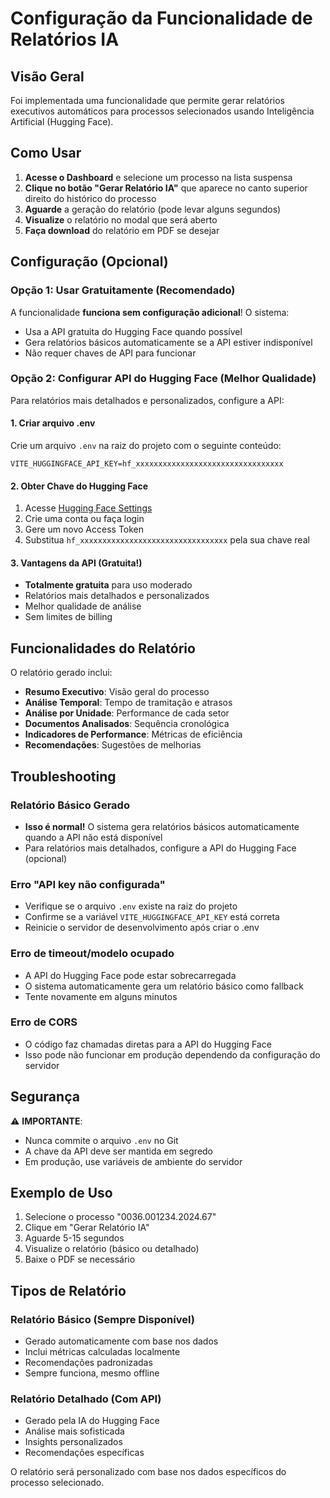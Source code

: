 # Configuração da Funcionalidade de Relatórios IA

## Visão Geral
Foi implementada uma funcionalidade que permite gerar relatórios executivos automáticos para processos selecionados usando Inteligência Artificial (Hugging Face).

## Como Usar

1. **Acesse o Dashboard** e selecione um processo na lista suspensa
2. **Clique no botão "Gerar Relatório IA"** que aparece no canto superior direito do histórico do processo
3. **Aguarde** a geração do relatório (pode levar alguns segundos)
4. **Visualize** o relatório no modal que será aberto
5. **Faça download** do relatório em PDF se desejar

## Configuração (Opcional)

### Opção 1: Usar Gratuitamente (Recomendado)
A funcionalidade **funciona sem configuração adicional**! O sistema:
- Usa a API gratuita do Hugging Face quando possível
- Gera relatórios básicos automaticamente se a API estiver indisponível
- Não requer chaves de API para funcionar

### Opção 2: Configurar API do Hugging Face (Melhor Qualidade)
Para relatórios mais detalhados e personalizados, configure a API:

#### 1. Criar arquivo .env
Crie um arquivo `.env` na raiz do projeto com o seguinte conteúdo:

```env
VITE_HUGGINGFACE_API_KEY=hf_xxxxxxxxxxxxxxxxxxxxxxxxxxxxxxxxx
```

#### 2. Obter Chave do Hugging Face
1. Acesse [Hugging Face Settings](https://huggingface.co/settings/tokens)
2. Crie uma conta ou faça login
3. Gere um novo Access Token
4. Substitua `hf_xxxxxxxxxxxxxxxxxxxxxxxxxxxxxxxxx` pela sua chave real

#### 3. Vantagens da API (Gratuita!)
- **Totalmente gratuita** para uso moderado
- Relatórios mais detalhados e personalizados
- Melhor qualidade de análise
- Sem limites de billing

## Funcionalidades do Relatório

O relatório gerado inclui:

- **Resumo Executivo**: Visão geral do processo
- **Análise Temporal**: Tempo de tramitação e atrasos
- **Análise por Unidade**: Performance de cada setor
- **Documentos Analisados**: Sequência cronológica
- **Indicadores de Performance**: Métricas de eficiência
- **Recomendações**: Sugestões de melhorias

## Troubleshooting

### Relatório Básico Gerado
- **Isso é normal!** O sistema gera relatórios básicos automaticamente quando a API não está disponível
- Para relatórios mais detalhados, configure a API do Hugging Face (opcional)

### Erro "API key não configurada"
- Verifique se o arquivo `.env` existe na raiz do projeto
- Confirme se a variável `VITE_HUGGINGFACE_API_KEY` está correta
- Reinicie o servidor de desenvolvimento após criar o .env

### Erro de timeout/modelo ocupado
- A API do Hugging Face pode estar sobrecarregada
- O sistema automaticamente gera um relatório básico como fallback
- Tente novamente em alguns minutos

### Erro de CORS
- O código faz chamadas diretas para a API do Hugging Face
- Isso pode não funcionar em produção dependendo da configuração do servidor

## Segurança

⚠️ **IMPORTANTE**: 
- Nunca commite o arquivo `.env` no Git
- A chave da API deve ser mantida em segredo
- Em produção, use variáveis de ambiente do servidor

## Exemplo de Uso

1. Selecione o processo "0036.001234.2024.67"
2. Clique em "Gerar Relatório IA"
3. Aguarde 5-15 segundos
4. Visualize o relatório (básico ou detalhado)
5. Baixe o PDF se necessário

## Tipos de Relatório

### Relatório Básico (Sempre Disponível)
- Gerado automaticamente com base nos dados
- Inclui métricas calculadas localmente
- Recomendações padronizadas
- Sempre funciona, mesmo offline

### Relatório Detalhado (Com API)
- Gerado pela IA do Hugging Face
- Análise mais sofisticada
- Insights personalizados
- Recomendações específicas

O relatório será personalizado com base nos dados específicos do processo selecionado. 